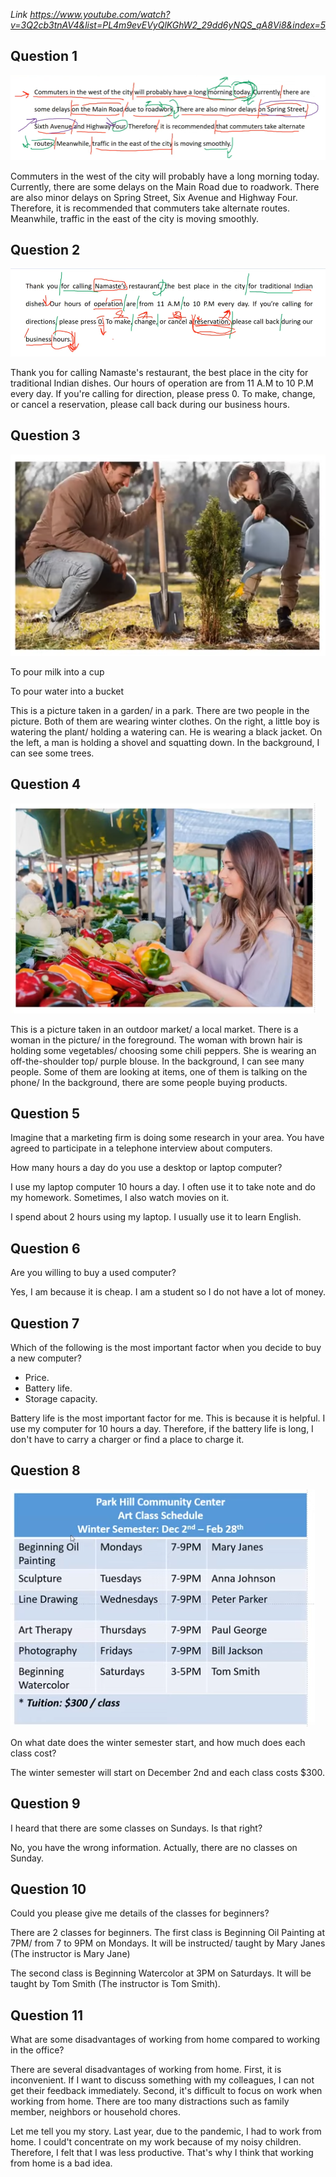 _Link https://www.youtube.com/watch?v=3Q2cb3tnAV4&list=PL4m9evEVyQlKGhW2_29dd6yNQS_qA8Vi8&index=5_

## Question 1

![](./Images/mock-test-18-1.png)

Commuters in the west of the city will probably have a long morning today. Currently, there are some delays on the Main Road due to roadwork. There are also minor delays on Spring Street, Six Avenue and Highway Four. Therefore, it is recommended that commuters take alternate routes. Meanwhile, traffic in the east of the city is moving smoothly.

## Question 2

![](./Images/mock-test-18-2.png)

Thank you for calling Namaste's restaurant, the best place in the city for traditional Indian dishes. Our hours of operation are from 11 A.M to 10 P.M every day. If you're calling for direction, please press 0. To make, change, or cancel a reservation, please call back during our business hours.

## Question 3

![](./Images/mock-test-18-3.png)

To pour milk into a cup

To pour water into a bucket

This is a picture taken in a garden/ in a park. There are two people in the picture. Both of them are wearing winter clothes. On the right, a little boy is watering the plant/ holding a watering can. He is wearing a black jacket. On the left, a man is holding a shovel and squatting down. In the background, I can see some trees.

## Question 4

![](./Images/mock-test-18-4.png)

This is a picture taken in an outdoor market/ a local market. There is a woman in the picture/ in the foreground. The woman with brown hair is holding some vegetables/ choosing some chili peppers. She is wearing an off-the-shoulder top/ purple blouse. In the background, I can see many people. Some of them are looking at items, one of them is talking on the phone/ In the background, there are some people buying products.

## Question 5

Imagine that a marketing firm is doing some research in your area. You have agreed to participate in a telephone interview about computers.

How many hours a day do you use a desktop or laptop computer?

I use my laptop computer 10 hours a day. I often use it to take note and do my homework. Sometimes, I also watch movies on it.

I spend about 2 hours using my laptop. I usually use it to learn English.

## Question 6

Are you willing to buy a used computer?

Yes, I am because it is cheap. I am a student so I do not have a lot of money.

## Question 7

Which of the following is the most important factor when you decide to buy a new computer?

-   Price.
-   Battery life.
-   Storage capacity.

Battery life is the most important factor for me. This is because it is helpful. I use my computer for 10 hours a day. Therefore, if the battery life is long, I don't have to carry a charger or find a place to charge it.

## Question 8

![](./Images/mock-test-18-5.png)

On what date does the winter semester start, and how much does each class cost?

The winter semester will start on December 2nd and each class costs $300.

## Question 9

I heard that there are some classes on Sundays. Is that right?

No, you have the wrong information. Actually, there are no classes on Sunday.

## Question 10

Could you please give me details of the classes for beginners?

There are 2 classes for beginners. The first class is Beginning Oil Painting at 7PM/ from 7 to 9PM on Mondays. It will be instructed/ taught by Mary Janes (The instructor is Mary Jane)

The second class is Beginning Watercolor at 3PM on Saturdays. It will be taught by Tom Smith (The instructor is Tom Smith).

## Question 11

What are some disadvantages of working from home compared to working in the office?

There are several disadvantages of working from home. First, it is inconvenient. If I want to discuss something with my colleagues, I can not get their feedback immediately. Second, it's difficult to focus on work when working from home. There are too many distractions such as family member, neighbors or household chores.

Let me tell you my story. Last year, due to the pandemic, I had to work from home. I could't concentrate on my work because of my noisy children. Therefore, I felt that I was less productive. That's why I think that working from home is a bad idea.
